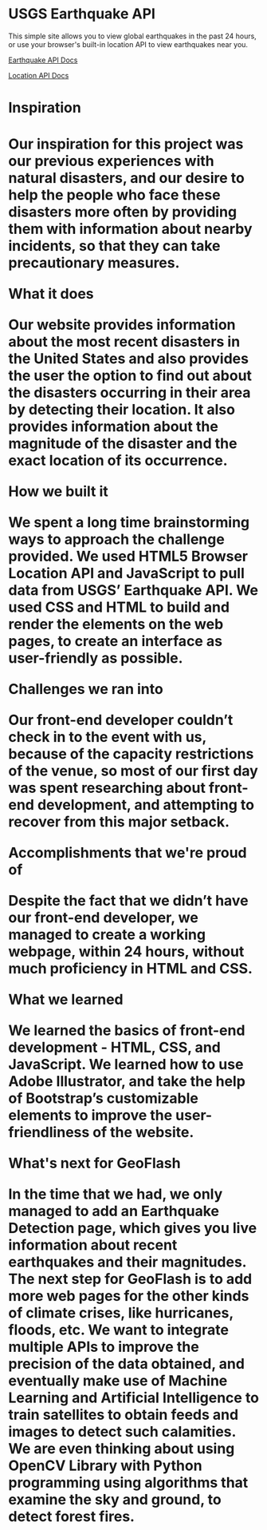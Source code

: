 # USGS Earthquake API

This simple site allows you to view global earthquakes in the past 24 hours, or use your browser's built-in location API to view earthquakes near you.

[Earthquake API Docs](https://earthquake.usgs.gov/fdsnws/event/1/)

[Location API Docs](https://developer.mozilla.org/en-US/docs/Web/API/Geolocation_API)

<h1>Inspiration<h1>

Our inspiration for this project was our previous experiences with natural disasters, and our desire to help the people who face these disasters more often by providing them with information about nearby incidents, so that they can take precautionary measures.

What it does

Our website provides information about the most recent disasters in the United States and also provides the user the option to find out about the disasters occurring in their area by detecting their location. It also provides information about the magnitude of the disaster and the exact location of its occurrence.

How we built it

We spent a long time brainstorming ways to approach the challenge provided. We used HTML5 Browser Location API and JavaScript to pull data from USGS’ Earthquake API. We used CSS and HTML to build and render the elements on the web pages, to create an interface as user-friendly as possible.

Challenges we ran into

Our front-end developer couldn’t check in to the event with us, because of the capacity restrictions of the venue, so most of our first day was spent researching about front-end development, and attempting to recover from this major setback.

Accomplishments that we're proud of

Despite the fact that we didn’t have our front-end developer, we managed to create a working webpage, within 24 hours, without much proficiency in HTML and CSS.

What we learned

We learned the basics of front-end development - HTML, CSS, and JavaScript. We learned how to use Adobe Illustrator, and take the help of Bootstrap’s customizable elements to improve the user-friendliness of the website.

What's next for GeoFlash

In the time that we had, we only managed to add an Earthquake Detection page, which gives you live information about recent earthquakes and their magnitudes. The next step for GeoFlash is to add more web pages for the other kinds of climate crises, like hurricanes, floods, etc. We want to integrate multiple APIs to improve the precision of the data obtained, and eventually make use of Machine Learning and Artificial Intelligence to train satellites to obtain feeds and images to detect such calamities. We are even thinking about using OpenCV Library with Python programming using algorithms that examine the sky and ground, to detect forest fires.
